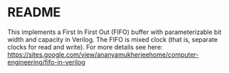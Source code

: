 # README #

This implements a First In First Out (FIFO) buffer with parameterizable bit width and capacity in Verilog. The FIFO is mixed clock (that is, separate clocks for read and write). For more details see here:
https://sites.google.com/view/ananyamukherjeehome/computer-engineering/fifo-in-verilog
